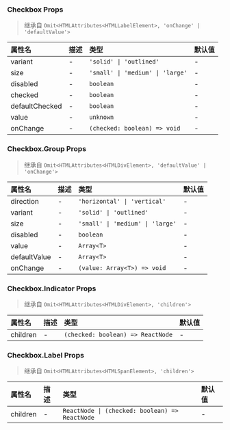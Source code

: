 ### Checkbox Props

> 继承自 `Omit<HTMLAttributes<HTMLLabelElement>, 'onChange' | 'defaultValue'>`

| 属性名 | 描述 | 类型 | 默认值 |
| :-- | :-- | :-- | :-- |
| variant | - | `'solid' \| 'outlined'` | - |
| size | - | `'small' \| 'medium' \| 'large'` | - |
| disabled | - | `boolean` | - |
| checked | - | `boolean` | - |
| defaultChecked | - | `boolean` | - |
| value | - | `unknown` | - |
| onChange | - | `(checked: boolean) => void` | - |

### Checkbox.Group Props

> 继承自 `Omit<HTMLAttributes<HTMLDivElement>, 'defaultValue' | 'onChange'>`

| 属性名 | 描述 | 类型 | 默认值 |
| :-- | :-- | :-- | :-- |
| direction | - | `'horizontal' \| 'vertical'` | - |
| variant | - | `'solid' \| 'outlined'` | - |
| size | - | `'small' \| 'medium' \| 'large'` | - |
| disabled | - | `boolean` | - |
| value | - | `Array<T>` | - |
| defaultValue | - | `Array<T>` | - |
| onChange | - | `(value: Array<T>) => void` | - |

### Checkbox.Indicator Props

> 继承自 `Omit<HTMLAttributes<HTMLDivElement>, 'children'>`

| 属性名 | 描述 | 类型 | 默认值 |
| :-- | :-- | :-- | :-- |
| children | - | `(checked: boolean) => ReactNode` | - |

### Checkbox.Label Props

> 继承自 `Omit<HTMLAttributes<HTMLSpanElement>, 'children'>`

| 属性名 | 描述 | 类型 | 默认值 |
| :-- | :-- | :-- | :-- |
| children | - | `ReactNode \| (checked: boolean) => ReactNode` | - |
